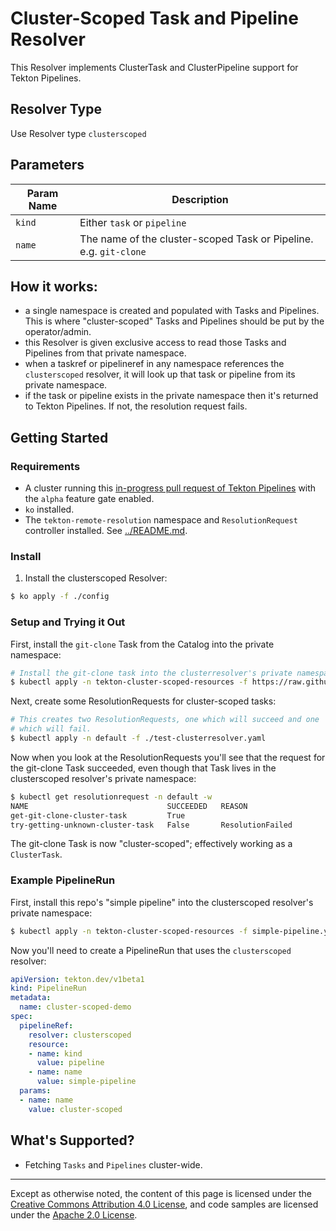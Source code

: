 # Cluster-Scoped Task and Pipeline Resolver

This Resolver implements ClusterTask and ClusterPipeline support for
Tekton Pipelines.

## Resolver Type

Use Resolver type `clusterscoped`

## Parameters

| Param Name | Description                                                       |
|------------|-------------------------------------------------------------------|
| `kind`     | Either `task` or `pipeline`                                       |
| `name`     | The name of the cluster-scoped Task or Pipeline. e.g. `git-clone` |

## How it works:
- a single namespace is created and populated with Tasks and Pipelines.
  This is where "cluster-scoped" Tasks and Pipelines should be put by
  the operator/admin.
- this Resolver is given exclusive access to read those Tasks and
  Pipelines from that private namespace.
- when a taskref or pipelineref in any namespace references the
  `clusterscoped` resolver, it will look up that task or pipeline from its
  private namespace.
- if the task or pipeline exists in the private namespace then it's
  returned to Tekton Pipelines. If not, the resolution request fails.

## Getting Started

### Requirements

- A cluster running this [in-progress pull request of Tekton Pipelines](https://github.com/tektoncd/pipeline/pull/4596)
  with the `alpha` feature gate enabled.
- `ko` installed.
- The `tekton-remote-resolution` namespace and `ResolutionRequest`
  controller installed. See [../README.md](../README.md).

### Install

1. Install the clusterscoped Resolver:

```bash
$ ko apply -f ./config
```

### Setup and Trying it Out

First, install the `git-clone` Task from the Catalog into the private
namespace:

```bash
# Install the git-clone task into the clusterresolver's private namespace
$ kubectl apply -n tekton-cluster-scoped-resources -f https://raw.githubusercontent.com/tektoncd/catalog/main/task/git-clone/0.5/git-clone.yaml
```

Next, create some ResolutionRequests for cluster-scoped tasks:

```bash
# This creates two ResolutionRequests, one which will succeed and one
# which will fail.
$ kubectl apply -n default -f ./test-clusterresolver.yaml
```

Now when you look at the ResolutionRequests you'll see that the request
for the git-clone Task succeeded, even though that Task lives in the
clusterscoped resolver's private namespace:

```bash
$ kubectl get resolutionrequest -n default -w
NAME                               SUCCEEDED   REASON
get-git-clone-cluster-task         True
try-getting-unknown-cluster-task   False       ResolutionFailed
```

The git-clone Task is now "cluster-scoped"; effectively working as a
`ClusterTask`.

### Example PipelineRun

First, install this repo's "simple pipeline" into the clusterscoped resolver's private namespace:

```bash
$ kubectl apply -n tekton-cluster-scoped-resources -f simple-pipeline.yaml
```

Now you'll need to create a PipelineRun that uses the `clusterscoped`
resolver:

```yaml
apiVersion: tekton.dev/v1beta1
kind: PipelineRun
metadata:
  name: cluster-scoped-demo
spec:
  pipelineRef:
    resolver: clusterscoped
    resource:
    - name: kind
      value: pipeline
    - name: name
      value: simple-pipeline
  params:
  - name: name
    value: cluster-scoped
```

## What's Supported?

- Fetching `Tasks` and `Pipelines` cluster-wide.

---

Except as otherwise noted, the content of this page is licensed under the
[Creative Commons Attribution 4.0 License](https://creativecommons.org/licenses/by/4.0/),
and code samples are licensed under the
[Apache 2.0 License](https://www.apache.org/licenses/LICENSE-2.0).
